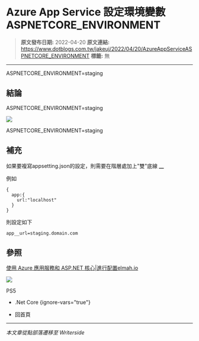 # Azure App Service 設定環境變數 ASPNETCORE_ENVIRONMENT

> **原文發布日期:** 2022-04-20
> **原文連結:** https://www.dotblogs.com.tw/jakeuj/2022/04/20/AzureAppServiceASPNETCORE_ENVIRONMENT
> **標籤:** 無

---

ASPNETCORE\_ENVIRONMENT=staging

## 結論

ASPNETCORE\_ENVIRONMENT=staging

![](https://dotblogsfile.blob.core.windows.net/user/jakeuj/41e83032-0b77-427c-9343-72ddff238994/1650450041.png.png)

ASPNETCORE\_ENVIRONMENT=staging

## 補充

如果要複寫appsetting.json的設定，則需要在階層處加上"雙"底線 **\_\_**

例如

```
{
  app:{
    url:"localhost"
  }
}
```

則設定如下

`app__url=staging.domain.com`

## 參照

[使用 Azure 應用服務和 ASP.NET 核心|進行配置elmah.io](https://blog.elmah.io/configuration-with-azure-app-services-and-aspnetcore/)

![](https://card.psnprofiles.com/1/jakeuj.png)

PS5

* .Net Core
{ignore-vars="true"}

* 回首頁

---

*本文章從點部落遷移至 Writerside*
